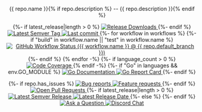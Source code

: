 <p align="center">{{ repo.name }}{% if repo.description %} -- {{ repo.description }}{% endif %}</p>
<p align="center">
{%- if latest_release|length > 0 %}
  <a href="{{ repo.html_url }}/releases">
    <img alt="Release Downloads" src="https://img.shields.io/github/downloads/{{ repo.full_name }}/total?style=flat-square">
  </a>
{%- endif %}
  <a href="{{ repo.html_url }}/tags">
    <img alt="Latest Semver Tag" src="https://img.shields.io/github/v/tag/{{ repo.full_name }}?style=flat-square">
  </a>
  <a href="{{ repo.html_url }}/commits/{{ repo.default_branch }}">
    <img alt="Last commit" src="https://img.shields.io/github/last-commit/{{ repo.full_name }}?style=flat-square">
  </a>
{%- for workflow in workflows %}
{%- if "build" in workflow.name || "test" in workflow.name %}
  <a href="{{ repo.html_url }}/actions?query=workflow%3A{{ workflow.name }}+event%3Apush">
    <img alt="GitHub Workflow Status ({{ workflow.name }} @ {{ repo.default_branch }})" src="https://img.shields.io/github/workflow/status/{{ repo.full_name }}/{{ workflow.name }}/{{ repo.default_branch }}?label={{ workflow.name|urlencode }}&style=flat-square&event=push">
  </a>
{%- endif %}
{% endfor -%}
{%- if language_count > 0 %}
  <a href="https://codecov.io/gh/{{ repo.full_name }}">
    <img alt="Code Coverage" src="https://img.shields.io/codecov/c/github/{{ repo.full_name }}/{{ repo.default_branch }}?style=flat-square">
  </a>
{% endif -%}
{%- if "Go" in languages && env.GO_MODULE %}
  <a href="https://pkg.go.dev/{{ env.GO_MODULE }}">
    <img alt="Go Documentation" src="https://pkg.go.dev/badge/{{ env.GO_MODULE }}?style=flat-square">
  </a>
  <a href="https://goreportcard.com/report/{{ env.GO_MODULE }}">
    <img alt="Go Report Card" src="https://goreportcard.com/badge/{{ env.GO_MODULE }}?style=flat-square">
  </a>
{%- endif %}
</p>
<p align="center">
{%- if repo.has_issues %}
  <a href="{{ repo.html_url }}/issues?q=is:open+is:issue+label:bug">
    <img alt="Bug reports" src="https://img.shields.io/github/issues/{{ repo.full_name }}/bug?label=issues&style=flat-square">
  </a>
  <a href="{{ repo.html_url }}/issues?q=is:open+is:issue+label:enhancement">
    <img alt="Feature requests" src="https://img.shields.io/github/issues/{{ repo.full_name }}/enhancement?label=feature%20requests&style=flat-square">
  </a>
{%- endif %}
  <a href="{{ repo.html_url }}/pulls">
    <img alt="Open Pull Requests" src="https://img.shields.io/github/issues-pr/{{ repo.full_name }}?style=flat-square">
  </a>
{%- if latest_release|length > 0 %}
  <a href="{{ repo.html_url }}/releases">
    <img alt="Latest Semver Release" src="https://img.shields.io/github/v/release/{{ repo.full_name }}?style=flat-square">
    <img alt="Latest Release Date" src="https://img.shields.io/github/release-date/{{ repo.full_name }}?style=flat-square">
  </a>
{%- else %}
{%- endif %}
  <a href="{{ repo.html_url }}/discussions/new?category=q-a">
    <img alt="Ask a Question" src="https://img.shields.io/badge/discussions-ask_a_question!-blue?style=flat-square">
  </a>
  <a href="https://liam.sh/chat"><img src="https://img.shields.io/badge/discord-bytecord-blue.svg?style=flat-square" alt="Discord Chat"></a>
</p>
